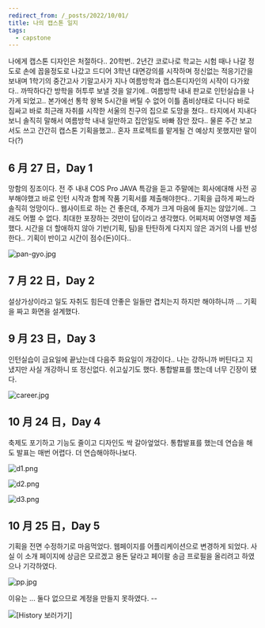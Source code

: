 ```yaml
---
redirect_from: /_posts/2022/10/01/
title: 나의 캡스톤 일지
tags:
  - capstone
---
```


나에게 캡스톤 디자인은 처절하다..
20학번.. 2년간 코로나로 학교는 시험 때나 나갈 정도로 손에 꼽을정도로 나갔고 드디어 3학년 대면강의를 시작하며 정신없는 적응기간을 보내며
1학기의 중간고사 기말고사가 지나 여름방학과 캡스톤디자인의 시작이 다가왔다..
까딱하다간 방학을 허투루 보낼 것을 알기에.. 여름방학 내내 판교로 인턴실습을 나가게 되었고.. 
본가에선 통학 왕복 5시간을 버틸 수 없어 이틀 좀비상태로 다니다 바로 짐싸고 바로 최근래 자취를 시작한 서울의 친구의 집으로 도망을 쳤다.. 
타지에서 지내다보니 솔직히 말해서 여름방학 내내 일만하고 집안일도 바빠 잠만 잤다..
물론 주간 보고서도 쓰고 간간히 캡스톤 기획을했고.. 혼자 프로젝트를 맡게될 건 예상치 못했지만 말이다(?)



## 6 月 27 日，Day 1

망함의 징조이다. 전 주 내내 COS Pro JAVA 특강을 듣고 주말에는 회사에대해 사전 공부해야했고 바로 인턴 시작과 함께 작품 기획서를 제출해야한다..
기획을 급하게 짜느라 솔직히 엉망이다.. 웹사이트로 하는 건 좋은데, 주제가 크게 마음에 들지는 않았기에.. 그래도 어쩔 수 없다. 최대한 포장하는 것만이 답이라고 생각했다.
어찌저찌 어영부영 제출했다.
시간을 더 할애하지 않아 기반(기획, 팀)을 탄탄하게 다지지 않은 과거의 나를 반성한다..
기획이 반이고 시간이 점수(돈)이다..


![pan-gyo.jpg](https://s2.loli.net/2022/11/02/cEmxvYoBl4JX6bU.jpg)



## 7 月 22 日，Day 2

설상가상이라고 일도 자취도 힘든데 안좋은 일들만 겹치는지 하지만 해야하니까 ...
기획을 짜고 화면을 설계했다.



## 9 月 23 日，Day 3

인턴실습이 금요일에 끝났는데 다음주 화요일이 개강이다.. 나는 강하니까 버틴다고 지냈지만 사실 개강하니 또 정신없다. 쉬고싶기도 했다.
통합발표를 했는데 너무 긴장이 됐다. 


![career.jpg](https://s2.loli.net/2022/11/02/y8c4zZCamRJvWsg.jpg)



## 10 月 24 日，Day 4

축제도 포기하고 기능도 줄이고 디자인도 싹 갈아엎었다.
통합발표를 했는데 연습을 해도 발표는 매번 어렵다. 더 연습해야하나보다.


![d1.png](https://s2.loli.net/2022/11/02/WdTnl71UYfa6HuS.png)


![d2.png](https://s2.loli.net/2022/11/02/52FVZERJxsmCaoY.png)


![d3.png](https://s2.loli.net/2022/11/02/ZkixOcR5HI1XC8m.png)



## 10 月 25 日，Day 5

기획을 전면 수정하기로 마음먹었다. 
웹페이지를 어플리케이션으로 변경하게 되었다.
사실 이 소개 페이지에 상금은 모르겠고 용돈 달라고 페이팔 송금 프로필을 올리려고 하였으나 기각하였다.


![pp.jpg](https://s2.loli.net/2022/11/02/Zoqv9lS27QUstYg.jpg)

이유는 ... 둘다 없으므로 계정을 만들지 못하였다. --




![[History 보러가기]](https://wnthdus.github.io/2022/10/29/History/)
